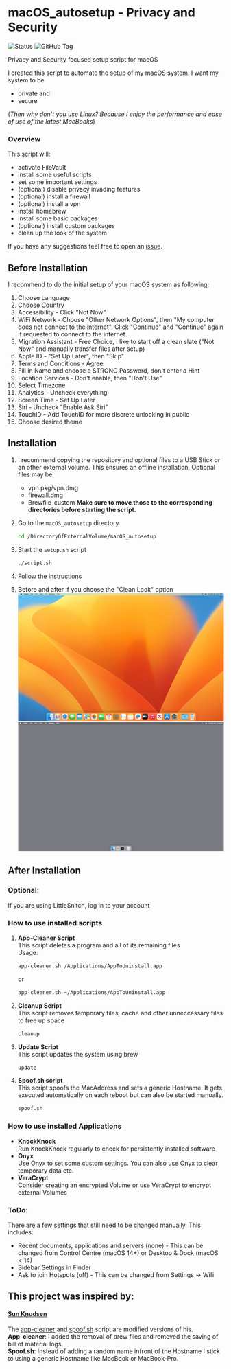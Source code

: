 
# macOS_autosetup - Privacy and Security
![Status](https://img.shields.io/badge/status-Work_in_Progress-yellow)
![GitHub Tag](https://img.shields.io/github/v/tag/tortugato/macOS_autosetup)


Privacy and Security focused setup script for macOS


I created this script to automate the setup of my macOS system. I want my system to be
- private and
- secure

(<em>Then why don't you use Linux? Because I enjoy the performance and ease of use of the latest MacBooks</em>)

### Overview
This script will:
- activate FileVault
- install some useful scripts
- set some important settings
- (optional) disable privacy invading features
- (optional) install a firewall
- (optional) install a vpn
- install homebrew
- install some basic packages
- (optional) install custom packages
- clean up the look of the system


If you have any suggestions feel free to open an [issue](https://github.com/tortugato/macOS_autosetup/issues/new/choose).

## Before Installation
I recommend to do the initial setup of your macOS system as following:

1. Choose Language
2. Choose Country
3. Accessibility - Click "Not Now"
4. WiFi Network - Choose "Other Network Options", then "My computer does not connect to the internet". Click "Continue" and "Continue" again if requested to connect to the internet.
5. Migration Assistant - Free Choice, I like to start off a clean slate ("Not Now" and manually transfer files after setup)
6. Apple ID - "Set Up Later", then "Skip"
7. Terms and Conditions - Agree
8. Fill in Name and choose a STRONG Password, don't enter a Hint
9. Location Services - Don't enable, then "Don't Use"
10. Select Timezone
11. Analytics - Uncheck everything
12. Screen Time - Set Up Later
13. Siri - Uncheck "Enable Ask Siri"
14. TouchID - Add TouchID for more discrete unlocking in public
14. Choose desired theme

## Installation
1. I recommend copying the repository and optional files to a USB Stick or an other external volume. This ensures an offline installation.
    Optional files may be:
    - vpn.pkg/vpn.dmg
    - firewall.dmg
    - Brewfile_custom
    **Make sure to move those to the corresponding directories before starting the script.**


3. Go to the `macOS_autosetup` directory
    ```bash
    cd /DirectoryOfExternalVolume/macOS_autosetup
    ```

4. Start the `setup.sh` script
    ```bash
    ./script.sh
    ```

5. Follow the instructions
6. Before and after if you choose the "Clean Look" option\
![Before](https://github.com/tortugato/macOS_autosetup/blob/main/img/original.jpg) ![After](https://github.com/tortugato/macOS_autosetup/blob/main/img/clean.jpg)

## After Installation
### Optional:
If you are using LittleSnitch, log in to your account


### How to use installed scripts

1. **App-Cleaner Script**\
This script deletes a program and all of its remaining files\
Usage:
    ```bash
    app-cleaner.sh /Applications/AppToUninstall.app
    ```
    or
    ```bash
    app-cleaner.sh ~/Applications/AppToUninstall.app
    ```

2. **Cleanup Script**\
This script removes temporary files, cache and other unneccessary files to free up space
    ```bash
    cleanup
    ```

3. **Update Script**\
This script updates the system using brew
    ```bash
    update
    ```

4. **Spoof.sh script**\
This script spoofs the MacAddress and sets a generic Hostname. It gets executed automatically on each reboot but can also be started manually.
    ```bash
    spoof.sh
    ```

### How to use installed Applications
- **KnockKnock**\
	Run KnockKnock regularly to check for persistently installed software
- **Onyx**\
	Use Onyx to set some custom settings. You can also use Onyx to clear temporary data etc.
- **VeraCrypt**\
	Consider creating an encrypted Volume or use VeraCrypt to encrypt external Volumes
### ToDo:
There are a few settings that still need to be changed manually. This includes:
- Recent documents, applications and servers (none) - This can be changed from Control Centre (macOS 14+) or Desktop & Dock (macOS < 14)
- Sidebar Settings in Finder
- Ask to join Hotspots (off) - This can be changed from Settings -> Wifi


## This project was inspired by:
#### [Sun Knudsen](https://github.com/sunknudsen)
The [app-cleaner](https://github.com/sunknudsen/privacy-guides/tree/master/how-to-clean-uninstall-macos-apps-using-appcleaner-open-source-alternative) and [spoof.sh](https://github.com/sunknudsen/privacy-guides/tree/master/how-to-spoof-mac-address-and-hostname-automatically-at-boot-on-macos) script are modified versions of his.\
**App-cleaner**: I added the removal of brew files and removed the saving of bill of material logs.\
**Spoof.sh**: Instead of adding a random name infront of the Hostname I stick to using a generic Hostname like MacBook or MacBook-Pro.
